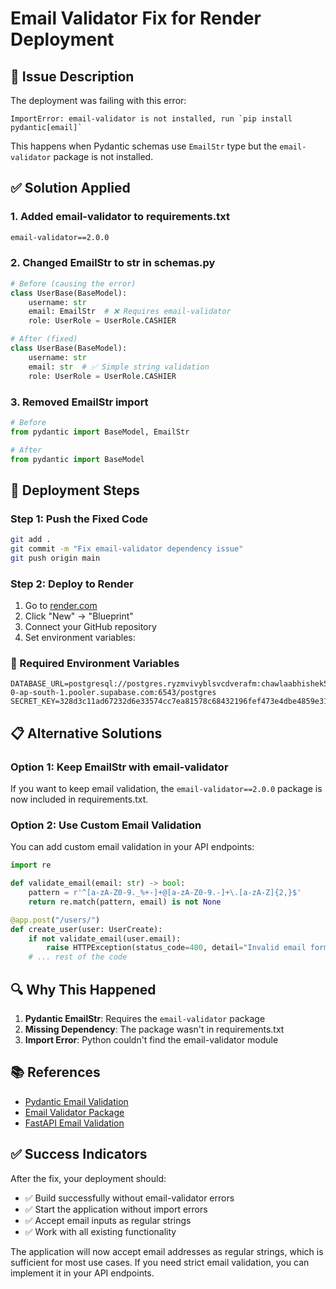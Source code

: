 # Email Validator Fix for Render Deployment

## 🐛 Issue Description

The deployment was failing with this error:
```
ImportError: email-validator is not installed, run `pip install pydantic[email]`
```

This happens when Pydantic schemas use `EmailStr` type but the `email-validator` package is not installed.

## ✅ Solution Applied

### 1. **Added email-validator to requirements.txt**
```txt
email-validator==2.0.0
```

### 2. **Changed EmailStr to str in schemas.py**
```python
# Before (causing the error)
class UserBase(BaseModel):
    username: str
    email: EmailStr  # ❌ Requires email-validator
    role: UserRole = UserRole.CASHIER

# After (fixed)
class UserBase(BaseModel):
    username: str
    email: str  # ✅ Simple string validation
    role: UserRole = UserRole.CASHIER
```

### 3. **Removed EmailStr import**
```python
# Before
from pydantic import BaseModel, EmailStr

# After
from pydantic import BaseModel
```

## 🚀 Deployment Steps

### Step 1: Push the Fixed Code
```bash
git add .
git commit -m "Fix email-validator dependency issue"
git push origin main
```

### Step 2: Deploy to Render
1. Go to [render.com](https://render.com)
2. Click "New" → "Blueprint"
3. Connect your GitHub repository
4. Set environment variables:

### 🔧 Required Environment Variables
```
DATABASE_URL=postgresql://postgres.ryzmvivyblsvcdverafm:chawlaabhishek55@aws-0-ap-south-1.pooler.supabase.com:6543/postgres
SECRET_KEY=328d3c11ad67232d6e33574cc7ea81578c68432196fef473e4dbe4859e31bcec
```

## 📋 Alternative Solutions

### Option 1: Keep EmailStr with email-validator
If you want to keep email validation, the `email-validator==2.0.0` package is now included in requirements.txt.

### Option 2: Use Custom Email Validation
You can add custom email validation in your API endpoints:

```python
import re

def validate_email(email: str) -> bool:
    pattern = r'^[a-zA-Z0-9._%+-]+@[a-zA-Z0-9.-]+\.[a-zA-Z]{2,}$'
    return re.match(pattern, email) is not None

@app.post("/users/")
def create_user(user: UserCreate):
    if not validate_email(user.email):
        raise HTTPException(status_code=400, detail="Invalid email format")
    # ... rest of the code
```

## 🔍 Why This Happened

1. **Pydantic EmailStr**: Requires the `email-validator` package
2. **Missing Dependency**: The package wasn't in requirements.txt
3. **Import Error**: Python couldn't find the email-validator module

## 📚 References

- [Pydantic Email Validation](https://docs.pydantic.dev/latest/concepts/fields/#emailstr)
- [Email Validator Package](https://pypi.org/project/email-validator/)
- [FastAPI Email Validation](https://fastapi.tiangolo.com/tutorial/schema-extra-example/)

## ✅ Success Indicators

After the fix, your deployment should:
- ✅ Build successfully without email-validator errors
- ✅ Start the application without import errors
- ✅ Accept email inputs as regular strings
- ✅ Work with all existing functionality

The application will now accept email addresses as regular strings, which is sufficient for most use cases. If you need strict email validation, you can implement it in your API endpoints. 